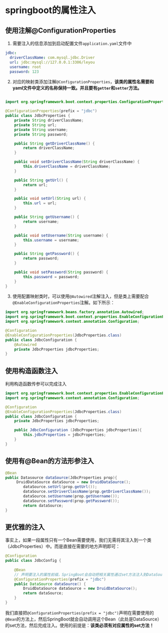 # springboot的属性注入

## 使用注解@ConfigurationProperties

1. 需要注入的信息添加到启动配置文件`application.yaml`文件中

```yaml
jdbc:
  driverClassName: com.mysql.jdbc.Driver
  url: jdbc:mysql://127.0.0.1:3306/leyou
  username: root
  password: 123
```

2. 对应的映射类添加注解`@ConfigurationProperties`，**该类的属性名需要和yaml文件中定义的名称保持一致。并且要有`getter`和`setter`方法。**

```java

import org.springframework.boot.context.properties.ConfigurationProperties;

@ConfigurationProperties(prefix = "jdbc")
public class JdbcProperties {
    private String driverClassName;
    private String url;
    private String username;
    private String password;

    public String getDriverClassName() {
        return driverClassName;
    }

    public void setDriverClassName(String driverClassName) {
        this.driverClassName = driverClassName;
    }

    public String getUrl() {
        return url;
    }

    public void setUrl(String url) {
        this.url = url;
    }

    public String getUsername() {
        return username;
    }

    public void setUsername(String username) {
        this.username = username;
    }

    public String getPassword() {
        return password;
    }

    public void setPassword(String password) {
        this.password = password;
    }
}
```

3. 使用配置映射类时，可以使用`@Autowired`注解注入，但是类上需要配合`@EnableConfigurationProperties`注解。如下所示：

```java
import org.springframework.beans.factory.annotation.Autowired;
import org.springframework.boot.context.properties.EnableConfigurationProperties;
import org.springframework.context.annotation.Configuration;

@Configuration
@EnableConfigurationProperties(JdbcProperties.class)
public class JdbcConfiguration {
    @Autowired
    private JdbcProperties jdbcProperties;
}
```

## 使用构造函数注入

利用构造函数传参可以完成注入

```java
import org.springframework.boot.context.properties.EnableConfigurationProperties;
import org.springframework.context.annotation.Configuration;

@Configuration
@EnableConfigurationProperties(JdbcProperties.class)
public class JdbcConfiguration {
    private JdbcProperties jdbcProperties;

    public JdbcConfiguration (JdbcProperties jdbcProperties){
        this.jdbcProperties = jdbcProperties;
    }
}
```

## 使用有@Bean的方法形参注入

```java
@Bean
public Datasource dataSource(JdbcProperties prop){
     DruidDataSource dataSource = new DruidDataSource();
        dataSource.setUrl(prop.getUrl());
        dataSource.setDriverClassName(prop.getDriverClassName());
        dataSource.setUsername(prop.getUsername());
        dataSource.setPassword(prop.getPassword());
        return dataSource;
}
```

## 更优雅的注入

事实上，如果一段属性只有一个Bean需要使用，我们无需将其注入到一个类（JdbcProperties）中。而是直接在需要的地方声明即可：

```java
@Configuration
public class JdbcConfig {
    
    @Bean
    // 声明要注入的属性前缀，SpringBoot会自动把相关属性通过set方法注入到DataSource中
    @ConfigurationProperties(prefix = "jdbc")
    public DataSource dataSource() {
        DruidDataSource dataSource = new DruidDataSource();
        return dataSource;
    }
}
```

我们直接把`@ConfigurationProperties(prefix = "jdbc")`声明在需要使用的`@Bean`的方法上，然后SpringBoot就会自动调用这个Bean（此处是DataSource）的set方法，然后完成注入。使用的前提是：**该类必须有对应属性的set方法！**